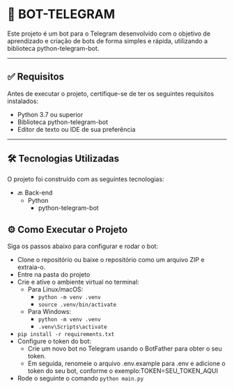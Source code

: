 # 🚀 BOT-TELEGRAM

Este projeto é um bot para o Telegram desenvolvido com o objetivo de aprendizado e criação de bots de forma simples e rápida, utilizando a biblioteca python-telegram-bot.

---

## ✅ Requisitos

Antes de executar o projeto, certifique-se de ter os seguintes requisitos instalados:

- Python 3.7 ou superior
- Biblioteca python-telegram-bot
- Editor de texto ou IDE de sua preferência

---
## 🛠 Tecnologias Utilizadas

O projeto foi construído com as seguintes tecnologias:

- 🔙 Back-end
    - Python
        - python-telegram-bot



## ⚙️ Como Executar o Projeto

Siga os passos abaixo para configurar e rodar o bot:

 - Clone o repositório ou baixe o repositório como um arquivo ZIP e extraia-o.
 - Entre na pasta do projeto
 - Crie e ative o ambiente virtual no terminal:
    - Para Linux/macOS:
        - ```python -m venv .venv```
        - ```source .venv/bin/activate```
    - Para Windows:
        - ```python -m venv .venv```
        - ```.venv\Scripts\activate```
- `pip install -r requirements.txt`
- Configure o token do bot:
    - Crie um novo bot no Telegram usando o BotFather para obter o seu token.
    - Em seguida, renomeie o arquivo .env.example para .env e adicione o token do seu bot, conforme o exemplo:TOKEN=SEU_TOKEN_AQUI
- Rode o seguinte o comando ```python main.py```